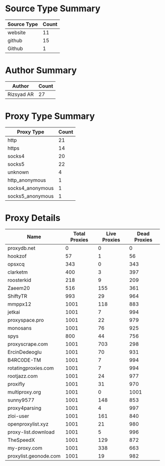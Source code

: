 # Source Type Summary

| Source Type | Count |
|-------------|-------|
| website | 11 |
| github | 15 |
| Github | 1 |


# Author Summary

| Author | Count |
|--------|-------|
| Rizsyad AR | 27 |


# Proxy Type Summary

| Proxy Type | Count |
|------------|-------|
| http | 21 |
| https | 14 |
| socks4 | 20 |
| socks5 | 22 |
| unknown | 4 |
| http_anonymous | 1 |
| socks4_anonymous | 1 |
| socks5_anonymous | 1 |


# Proxy Details

| Name | Total Proxies | Live Proxies | Dead Proxies |
|------|---------------|--------------|---------------|
| proxydb.net | 0 | 0 | 0 |
| hookzof | 57 | 1 | 56 |
| opsxcq | 343 | 0 | 343 |
| clarketm | 400 | 3 | 397 |
| roosterkid | 218 | 9 | 209 |
| Zaeem20 | 516 | 155 | 361 |
| ShiftyTR | 993 | 29 | 964 |
| mmppx12 | 1001 | 118 | 883 |
| jetkai | 1001 | 7 | 994 |
| proxyspace.pro | 1001 | 22 | 979 |
| monosans | 1001 | 76 | 925 |
| spys | 800 | 44 | 756 |
| proxyscrape.com | 1001 | 703 | 298 |
| ErcinDedeoglu | 1001 | 70 | 931 |
| B4RC0DE-TM | 1001 | 7 | 994 |
| rotatingproxies.com | 1001 | 7 | 994 |
| rootjazz.com | 1001 | 24 | 977 |
| proxifly | 1001 | 31 | 970 |
| multiproxy.org | 1001 | 0 | 1001 |
| sunny9577 | 1001 | 148 | 853 |
| proxy4parsing | 1001 | 4 | 997 |
| zloi-user | 1001 | 161 | 840 |
| openproxylist.xyz | 1001 | 21 | 980 |
| proxy-list.download | 1001 | 5 | 996 |
| TheSpeedX | 1001 | 129 | 872 |
| my-proxy.com | 1001 | 338 | 663 |
| proxylist.geonode.com | 1001 | 19 | 982 |

